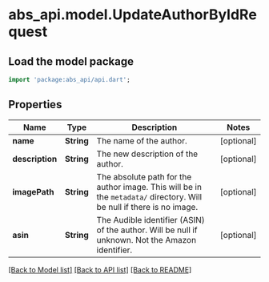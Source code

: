 # abs_api.model.UpdateAuthorByIdRequest

## Load the model package
```dart
import 'package:abs_api/api.dart';
```

## Properties
Name | Type | Description | Notes
------------ | ------------- | ------------- | -------------
**name** | **String** | The name of the author. | [optional] 
**description** | **String** | The new description of the author. | [optional] 
**imagePath** | **String** | The absolute path for the author image. This will be in the `metadata/` directory. Will be null if there is no image. | [optional] 
**asin** | **String** | The Audible identifier (ASIN) of the author. Will be null if unknown. Not the Amazon identifier. | [optional] 

[[Back to Model list]](../README.md#documentation-for-models) [[Back to API list]](../README.md#documentation-for-api-endpoints) [[Back to README]](../README.md)


